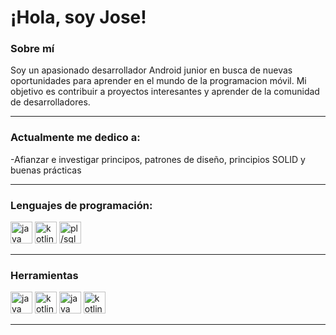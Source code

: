 <!-- in your header -->
<link rel="stylesheet" href="https://cdn.jsdelivr.net/gh/devicons/devicon@latest/devicon.min.css">

<!-- in your body -->
# ¡Hola, soy Jose!


### Sobre mí
Soy un apasionado desarrollador Android junior en busca de nuevas oportunidades para aprender en el mundo de la programacion móvil. Mi objetivo es contribuir a proyectos interesantes y aprender de la comunidad de desarrolladores.

____

### Actualmente me dedico a:
-Afianzar e investigar principos, patrones de diseño, principios SOLID y buenas prácticas

____

### Lenguajes de programación:
<p align="left">
    <img src='https://cdn.jsdelivr.net/gh/devicons/devicon/icons/java/java-original.svg' alt="java" width="35" height="35">
    <img src='https://cdn.jsdelivr.net/gh/devicons/devicon/icons/kotlin/kotlin-original-wordmark.svg' alt="kotlin" width="35" height="35">
    <img src='https://upload.wikimedia.org/wikipedia/fr/thumb/6/68/Oracle_SQL_Developer_logo.svg/1200px-Oracle_SQL_Developer_logo.svg.png' alt="pl/sql" width="35" height="35">
</p>

____

### Herramientas
<p align="left">
    <img src='https://cdn.jsdelivr.net/gh/devicons/devicon/icons/git/git-original.svg' alt="java" width="35" height="35">
    <img src='https://cdn.jsdelivr.net/gh/devicons/devicon/icons/github/github-original.svg' alt="kotlin" width="35" height="35">
    <img src='https://cdn.jsdelivr.net/gh/devicons/devicon/icons/intellij/intellij-original.svg' alt="java" width="35" height="35">
    <img src='https://cdn.jsdelivr.net/gh/devicons/devicon/icons/androidstudio/androidstudio-original.svg' alt="kotlin" width="35" height="35">
</p>

____



